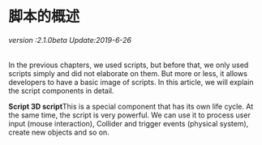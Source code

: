 # 脚本的概述

###### *version :2.1.0beta   Update:2019-6-26*

In the previous chapters, we used scripts, but before that, we only used scripts simply and did not elaborate on them. But more or less, it allows developers to have a basic image of scripts. In this article, we will explain the script components in detail.

​**Script 3D script**This is a special component that has its own life cycle. At the same time, the script is very powerful. We can use it to process user input (mouse interaction), Collider and trigger events (physical system), create new objects and so on.

